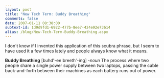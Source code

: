 ```yaml
---
layout: post
title: "New Tech Term: Buddy Breathing"
comments: false
date: 2007-01-11 08:38:00
subtext-id: 1d9d9fd1-6922-477b-8ee7-424e92e73614
alias: /blog/New-Tech-Term-Buddy-Breathing.aspx
---
```



I don't know if I invented this application of this scubra phrase, but I seem to have used it a few times lately and people always know what it means.

**Buddy Breathing** [buhd'-ee breeth'-ing] -_noun_     The process where two people share a single power supply between two laptops, passing the cable back-and-forth between their machines as each battery runs out of power.
